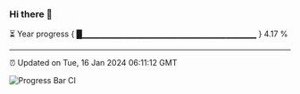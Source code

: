 ### Hi there 👋

⏳ Year progress { █▁▁▁▁▁▁▁▁▁▁▁▁▁▁▁▁▁▁▁▁▁▁▁▁▁▁▁▁▁ } 4.17 %

---

⏰ Updated on Tue, 16 Jan 2024 06:11:12 GMT

![Progress Bar CI](https://github.com/Shyam-Makwana/GitHub-Actions-Demo/workflows/Progress%20Bar%20CI/badge.svg)
